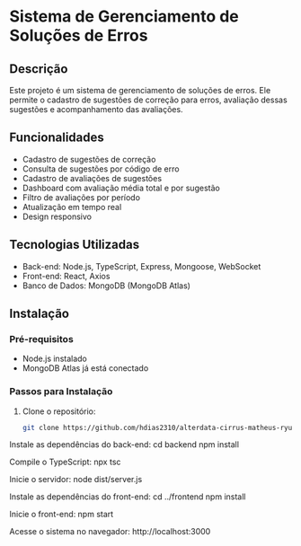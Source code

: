 # Sistema de Gerenciamento de Soluções de Erros

## Descrição

Este projeto é um sistema de gerenciamento de soluções de erros. Ele permite o cadastro de sugestões de correção para erros, avaliação dessas sugestões e acompanhamento das avaliações.

## Funcionalidades

- Cadastro de sugestões de correção
- Consulta de sugestões por código de erro
- Cadastro de avaliações de sugestões
- Dashboard com avaliação média total e por sugestão
- Filtro de avaliações por período
- Atualização em tempo real
- Design responsivo

## Tecnologias Utilizadas

- Back-end: Node.js, TypeScript, Express, Mongoose, WebSocket
- Front-end: React, Axios
- Banco de Dados: MongoDB (MongoDB Atlas)

## Instalação

### Pré-requisitos

- Node.js instalado
- MongoDB Atlas já está conectado

### Passos para Instalação

1. Clone o repositório:
   ```bash
   git clone https://github.com/hdias2310/alterdata-cirrus-matheus-ryuki.git

Instale as dependências do back-end:
cd backend
npm install

Compile o TypeScript:
npx tsc

Inicie o servidor:
node dist/server.js

Instale as dependências do front-end:
cd ../frontend
npm install

Inicie o front-end:
npm start

Acesse o sistema no navegador:
http://localhost:3000